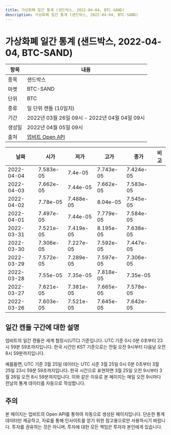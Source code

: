 ```yaml
---
title: 가상화폐 일간 통계 (샌드박스, 2022-04-04, BTC-SAND)
description: 가상화폐 일간 통계 (샌드박스, 2022-04-04, BTC-SAND)
---
```



가상화폐 일간 통계 (샌드박스, 2022-04-04, BTC-SAND)
===

|항목|내용|
|--|--|
|종목|샌드박스|
|마켓|BTC-SAND|
|단위|BTC|
|종류|일 단위 캔들 (10일치)|
|기간|2022년 03월 26일 09시 - 2022년 04월 04일 09시|
|생성일|2022년 04월 05일 09시|
|출처|[업비트 Open API](https://docs.upbit.com)|


|날짜|시가|저가|고가|종가|비고|
|--|--|--|--|--|--|
|2022-04-04|7.583e-05|7.4e-05|7.743e-05|7.424e-05|    |
|2022-04-03|7.662e-05|7.44e-05|7.662e-05|7.583e-05|    |
|2022-04-02|7.78e-05|7.488e-05|8.04e-05|7.545e-05|    |
|2022-04-01|7.497e-05|7.44e-05|7.779e-05|7.584e-05|    |
|2022-03-31|7.521e-05|7.419e-05|8.195e-05|7.638e-05|    |
|2022-03-30|7.306e-05|7.227e-05|7.592e-05|7.447e-05|    |
|2022-03-29|7.572e-05|7.289e-05|7.597e-05|7.306e-05|    |
|2022-03-28|7.55e-05|7.35e-05|7.818e-05|7.35e-05|    |
|2022-03-27|7.621e-05|7.381e-05|7.665e-05|7.578e-05|    |
|2022-03-26|7.603e-05|7.521e-05|7.645e-05|7.642e-05|    |


일간 캔들 구간에 대한 설명
---


업비트의 일간 캔들은 세계 협정시(UTC) 기준입니다. 
UTC 기준 0시 0분 0초부터 23시 59분 59초까지입니다. 
한국 시간인 KST 기준으로는 전일 오전 9시부터 다음날 오전 8시 59분까지입니다. 


예를들면, UTC 기준 3월 25일 데이터는 UTC 시준 3월 25일 0시 0분 0초부터 3월 25일 23시 59분 59초까지입니다. 
한국 시간으로 표현하면 3월 25일 오전 9시부터 3월 26일 오전 8시 59분까지입니다. 
이와 같은 이유로 본 페이지는 매일 오전 9시마다 전날의 통계 데이터를 자동으로 작성합니다. 


주의
---


본 페이지는 업비트의 Open API를 통하여 자동으로 생성된 페이지입니다. 
단순한 통계 데이터만 제공하고, 자료를 통해 인사이트를 얻기 위한 참고용으로만 사용하시기 바랍니다. 
투자를 권유하는 것은 아니며, 투자에 대한 모든 책임은 투자자 본인에게 있습니다. 
